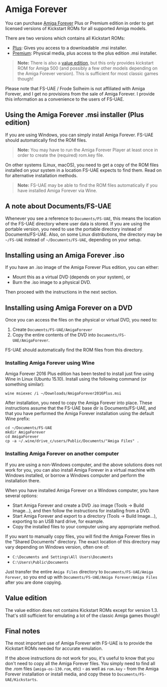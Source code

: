 # Amiga Forever

You can purchase [Amiga Forever](https://www.amigaforever.com/) Plus or
Premium edition in order to get licensed versions of Kickstart ROMs for all
supported Amiga models.

There are two versions which contains all Kickstart ROMs:

- [Plus](https://www.amigaforever.com/plus/): Gives you access to a
  downloadable .msi installer.
- [Premium](https://www.amigaforever.com/premium/): Physical media,
  plus access to the plus edition .msi installer.

> **Note:** There is also a
> [value edition](https://www.amigaforever.com/value/), but this only
> provides kickstart ROM for Amiga 500 (and possibly a few other models
> depending on the Amiga Forever version). This is sufficient for most
> classic games though!

Please note that FS-UAE / Frode Solheim is not affiliated with
Amiga Forever, and I get no provisions from the sale of Amiga Forever.
I provide this information as a convenience to the users of FS-UAE.

## Using the Amiga Forever .msi installer (Plus edition)

If you are using Windows, you can simply install Amiga Forever. FS-UAE
should automatically find the ROM files.

> **Note:** You may have to run the Amiga Forever Player at least once
> in order to create the (required) rom.key file.

On other systems (Linux, macOS), you need to get a copy of the ROM files
installed on your system in a location FS-UAE expects to find them.
Read on for alternative installation methods.

> **Note:** FS-UAE may be able to find the ROM files automatically if you
> have installed Amiga Forever via Wine.

## A note about Documents/FS-UAE

Whenever you see a reference to `Documents/FS-UAE`, this means the location
of the FS-UAE directory where user data is stored. If you are using the
portable version, you need to use the portable directory instead of
Documents/FS-UAE. Also, on some Linux distributions, the directory may
be `~/FS-UAE` instead of `~/Documents/FS-UAE`, depending on your setup.

## Installing using an Amiga Forever .iso

If you have an .iso image of the Amiga Forever Plus edition, you can either:

- Mount this as a virtual DVD (depends on your system), or
- Burn the .iso image to a physical DVD.

Then proceed with the instructions in the next section.

## Installing using Amiga Forever on a DVD

Once you can access the files on the physical or virtual DVD, you need to:

1. Create `Documents/FS-UAE/AmigaForever`
2. Copy the entire contents of the DVD into `Documents/FS-UAE/AmigaForever`.

FS-UAE should automatically find the ROM files from this directory.

### Installing Amiga Forever using Wine

Amiga Forever 2016 Plus edition has been tested to install just fine
using Wine in Linux (Ubuntu 15.10). Install using the following command
(or something similar):

    wine msiexec /i ~/Downloads/AmigaForever2016Plus.msi

After installation, you need to copy the Amiga Forever into place.
These instructions assume that the FS-UAE base dir is Documents/FS-UAE,
and that you have performed the Amiga Forever installation using the default
Wine prefix:

    cd ~/Documents/FS-UAE
    mkdir AmigaForever
    cd AmigaForever
    cp -a ~/.wine/drive_c/users/Public/Documents/"Amiga Files" .

### Installing Amiga Forever on another computer

If you are using a non-Windows computer, and the above solutions does
not work for you, you can also install Amiga Forever in a virtual machine
with Windows installed, or borrow a Windows computer and perform the
installation there.

When you have installed Amiga Forever on a Windows computer, you have
several options:

- Start Amiga Forever and create a DVD .iso image (Tools -> Build Image...),
  and then follow the instructions for installing from a DVD.
- Start Amiga Forever and export to a directory (Tools -> Build Image...),
  exporting to an USB hard drive, for example.
- Copy the installed files to your computer using any appropriate method.

If you want to manually copy files, you will find the Amiga Forever files
in the "Shared Documents" directory. The exact location of this directory
may vary depending on Windows version, often one of:

- `C:\Documents and Settings\All Users\Documents`
- `C:\Users\Public\Documents`

Just transfer the entire `Amiga Files` directory to
`Documents/FS-UAE/Amiga Forever`, so you end up with
`Documents/FS-UAE/Amiga Forever/Amiga Files` after you are done copying.

## Value edition

The value edition does not contains Kickstart ROMs except for version 1.3.
That's still sufficient for emulating a lot of the classic Amiga games though!

## Final notes

The most important use of Amiga Forever with FS-UAE is to provide the
Kickstart ROMs needed for accurate emulation.

If the above instructions do not work for you, it's useful to know that
you don't need to copy all the Amiga Forever files. You simply need
to find all the .rom files (`amiga-os-130.rom`, etc) - as well as `rom.key` -
from the Amiga Forever installation or install media, and copy these
to `Documents/FS-UAE/Kickstarts`.
